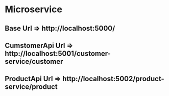 # Microservice
## Base Url => http://localhost:5000/

## CumstomerApi Url => http://localhost:5001/customer-service/customer
## ProductApi Url => http://localhost:5002/product-service/product

